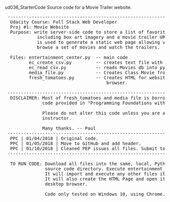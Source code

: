 ud036_StarterCode
Source code for a Movie Trailer website.


<pre>
 ---------------------------------------------------------------------
  Udacity Course: Full Stack Web Developer
  Proj #1: Movie Website
  Purpose: write server-side code to store a list of favorite movies,
            including box art imagery and a movie trailer URL. Code
            is used to generate a static web page allowing visitors to
            browse a set of movies and watch the trailers.

  Files: entertainment_center.py  -- main code
         ec_create_csv.py         -- creates text file with Movies db
         ec_read_csv.py           -- reads Movies db into py list
         media_file.py            -- Creates Class Movie from list
         fresh_tomatoes.py        -- Creates HTML for website and calls
                                      browser.       
 
 ---------------------------------------------------------------------
  DISCLAIMER: Most of fresh_tomatoes and media file is borrowed from 
              code provided in "Programming Foundations with Python". 

              Please do not alter this code unless you are an Udacity 
              instructor. 

              Many thanks. -- Paul
 ---------------------------------------------------------------------
  PPC | 01/04/2018 | Original code.
  PPC | 01/05/2018 | Move to GitHub and add header.
  PPC | 01/10/2018 | Cleaned PEP issues all files. Submit to Udacity. 
 ---------------------------------------------------------------------

  TO RUN CODE: Download all files into the same, local, Python 2.7
               source code directory. Execute entertainment_center.py.
               It will import and execute any other files it needs. 
               It will also create the HTML Page and open it in a 
               desktop browser. 

               Code only tested on Windows 10, using Chrome.   
</pre>
